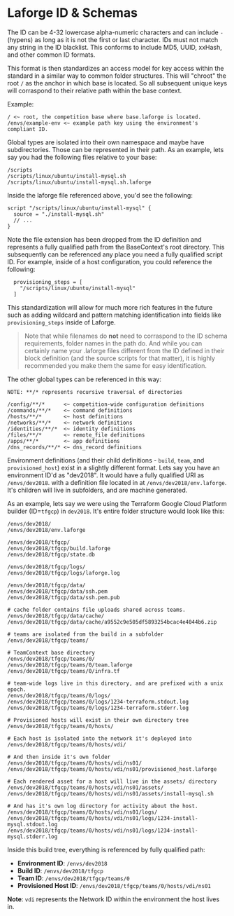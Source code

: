 # Laforge ID & Schemas

The ID can be 4-32 lowercase alpha-numeric characters and can include `-` (hypens) as long as it is not the first or last character.
IDs must not match any string in the ID blacklist.
This conforms to include MD5, UUID, xxHash, and other common ID formats.

This format is then standardizes an access model for key access within the standard in a similar way to common folder
structures. This will "chroot" the root `/` as the anchor in which base is located. So all subsequent unique keys will
corraspond to their relative path within the base context.

Example:

```
/ <~ root, the competition base where base.laforge is located.
/envs/example-env <~ example path key using the environment's compliant ID.
```

Global types are isolated into their own namespace and maybe have subdirectories. Those can be represented in their path. As an example, lets say you had the following files relative to your base:

```
/scripts
/scripts/linux/ubuntu/install-mysql.sh
/scripts/linux/ubuntu/install-mysql.sh.laforge
```

Inside the laforge file referenced above, you'd see the following:

```
script "/scripts/linux/ubuntu/install-mysql" { 
  source = "./install-mysql.sh"
  // ...
}
```

Note the file extension has been dropped from the ID definition and represents a fully qualified path from the BaseContext's root directory. This subsequently can be referenced any place you need a fully qualified script ID. For example, inside of a host configuration, you could reference the following:

```
  provisioning_steps = [
    "/scripts/linux/ubuntu/install-mysql"
  ]
```

This standardization will allow for much more rich features in the future such as adding wildcard and pattern matching identification into fields like `provisioning_steps` inside of Laforge.


>Note that while filenames do **not** need to corraspond to the ID schema requirements, folder names in the path do. And while you can certainly name your .laforge files different from the ID defined in their block definition (and the source scripts for that matter), it is highly recommended you make them the same for easy identification.

The other global types can be referenced in this way:

```
NOTE: **/* represents recursive traversal of directories

/config/**/*      <~ competition-wide configuration definitions
/commands/**/*    <~ command definitions
/hosts/**/*       <~ host definitions
/networks/**/*    <~ network definitions
/identities/**/*  <~ identity definitions
/files/**/*       <~ remote_file definitions
/apps/**/*        <~ app definitions
/dns_records/**/* <~ dns_record definitions
```

Environment definitions (and their child definitions - `build`, `team`, and `provisioned_host`) exist in a slightly different format. Lets say you have an environment ID'd as "dev2018". It would have a fully qualified URI as `/envs/dev2018`. with a definition file located in at `/envs/dev2018/env.laforge`. It's children will live in subfolders, and are machine generated. 

As an example, lets say we were using the Terraform Google Cloud Platform builder (ID=`tfgcp`) in `dev2018`. It's entire folder structure would look like this:

```
/envs/dev2018/            
/envs/dev2018/env.laforge 

/envs/dev2018/tfgcp/      
/envs/dev2018/tfgcp/build.laforge
/envs/dev2018/tfgcp/state.db

/envs/dev2018/tfgcp/logs/
/envs/dev2018/tfgcp/logs/laforge.log

/envs/dev2018/tfgcp/data/
/envs/dev2018/tfgcp/data/ssh.pem
/envs/dev2018/tfgcp/data/ssh.pem.pub

# cache folder contains file uploads shared across teams.
/envs/dev2018/tfgcp/data/cache/
/envs/dev2018/tfgcp/data/cache/a9552c9e505df5893254bcac4e4044b6.zip

# teams are isolated from the build in a subfolder
/envs/dev2018/tfgcp/teams/

# TeamContext base directory
/envs/dev2018/tfgcp/teams/0/
/envs/dev2018/tfgcp/teams/0/team.laforge
/envs/dev2018/tfgcp/teams/0/infra.tf

# team-wide logs live in this directory, and are prefixed with a unix epoch.
/envs/dev2018/tfgcp/teams/0/logs/
/envs/dev2018/tfgcp/teams/0/logs/1234-terraform.stdout.log
/envs/dev2018/tfgcp/teams/0/logs/1234-terraform.stderr.log

# Provisioned hosts will exist in their own directory tree
/envs/dev2018/tfgcp/teams/0/hosts/

# Each host is isolated into the network it's deployed into
/envs/dev2018/tfgcp/teams/0/hosts/vdi/

# And then inside it's own folder
/envs/dev2018/tfgcp/teams/0/hosts/vdi/ns01/
/envs/dev2018/tfgcp/teams/0/hosts/vdi/ns01/provisioned_host.laforge

# Each rendered asset for a host will live in the assets/ directory
/envs/dev2018/tfgcp/teams/0/hosts/vdi/ns01/assets/
/envs/dev2018/tfgcp/teams/0/hosts/vdi/ns01/assets/install-mysql.sh

# And has it's own log directory for activity about the host.
/envs/dev2018/tfgcp/teams/0/hosts/vdi/ns01/logs/
/envs/dev2018/tfgcp/teams/0/hosts/vdi/ns01/logs/1234-install-mysql.stdout.log
/envs/dev2018/tfgcp/teams/0/hosts/vdi/ns01/logs/1234-install-mysql.stderr.log
```

Inside this build tree, everything is referenced by fully qualified path:

 * **Environment ID**: `/envs/dev2018`
 * **Build ID**: `/envs/dev2018/tfgcp`
 * **Team ID**: `/envs/dev2018/tfgcp/teams/0`
 * **Provisioned Host ID**: `/envs/dev2018/tfgcp/teams/0/hosts/vdi/ns01`

**Note**: `vdi` represents the Network ID within the environment the host lives in.
